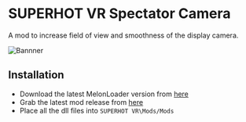 # SUPERHOT VR Spectator Camera

A mod to increase field of view and smoothness of the display camera.

![Bannner](https://i.imgur.com/K5YYvbm.png "Banner")

## Installation
* Download the latest MelonLoader version from [here](https://github.com/HerpDerpinstine/MelonLoader/releases/latest)
* Grab the latest mod release from [here](https://github.com/octoberU/SuperHotVRSpectatorCamera/releases)
* Place all the dll files into `SUPERHOT VR\Mods/Mods`

